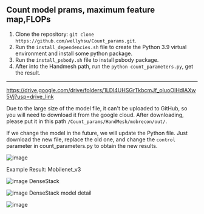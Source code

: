 ## Count model prams, maximum feature map,FLOPs
1. Clone the repository: `git clone https://github.com/wellyhsu/Count_params.git`.
2. Run the `install_dependencies.sh` file to create the Python 3.9 virtual environment and install some python package.
3. Run the `install_psbody.sh` file to install psbody package.
4. After into the Handmesh path, run the `python count_parameters.py`, get the result.

--------------------------------------------------------------------------------------------------------------------------
https://drive.google.com/drive/folders/1LDl4UHSGrTkbcmJf_oIuoOIHdlAXw5Vj?usp=drive_link

Due to the large size of the model file, it can't be uploaded to GitHub, so you will need to download it from the google cloud. 
After downloading, please put it in this path `/Count_params/HandMesh/mobrecon/out/`.

If we change the model in the future, we will update the Python file. 
Just download the new file, replace the old one, and change the `control` parameter in count_parameters.py to obtain the new results.

![image](https://github.com/user-attachments/assets/d12a255a-1501-4a61-b4e1-c17c763767c5)

Example Result:
Mobilenet_v3

![image](https://github.com/user-attachments/assets/2d956364-cd73-4a5c-b33e-49c35dea7f5b)
DenseStack

![image](https://github.com/user-attachments/assets/3ea79dc4-c129-4e56-8726-fe8cea77307d)
DenseStack model detail

![image](https://github.com/user-attachments/assets/e4a50fa9-9623-401e-b66c-fb7cf60129e8)

